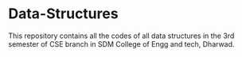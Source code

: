 # Data-Structures
This repository contains all the codes of all data structures in the 3rd semester of CSE branch in SDM College of Engg and tech, Dharwad.
